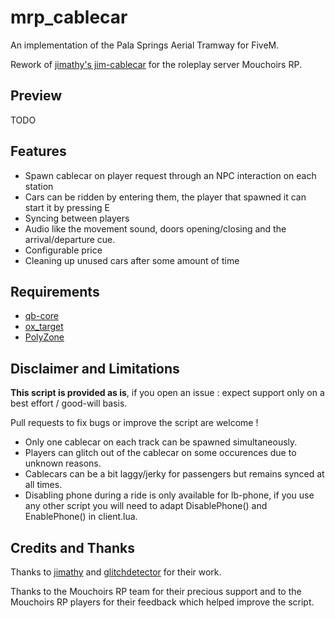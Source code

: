 # mrp_cablecar

An implementation of the Pala Springs Aerial Tramway for FiveM.

Rework of [jimathy's jim-cablecar](https://github.com/jimathy/jim-cablecar) for the roleplay server Mouchoirs RP.

## Preview
TODO

## Features
- Spawn cablecar on player request through an NPC interaction on each station
- Cars can be ridden by entering them, the player that spawned it can start it by pressing E
- Syncing between players
- Audio like the movement sound, doors opening/closing and the arrival/departure cue.
- Configurable price
- Cleaning up unused cars after some amount of time

## Requirements
- [qb-core](https://github.com/qbcore-framework/qb-core)
- [ox_target](https://github.com/overextended/ox_target)
- [PolyZone](https://github.com/mkafrin/PolyZone)

## Disclaimer and Limitations

**This script is provided as is**, if you open an issue : expect support only on a best effort / good-will basis.

Pull requests to fix bugs or improve the script are welcome !

- Only one cablecar on each track can be spawned simultaneously.
- Players can glitch out of the cablecar on some occurences due to unknown reasons.
- Cablecars can be a bit laggy/jerky for passengers but remains synced at all times.
- Disabling phone during a ride is only available for lb-phone, if you use any other script you will need to adapt DisablePhone() and EnablePhone() in client.lua.

## Credits and Thanks
Thanks to [jimathy](https://github.com/jimathy) and [glitchdetector](https://github.com/glitchdetector) for their work.

Thanks to the Mouchoirs RP team for their precious support and to the Mouchoirs RP players for their feedback which helped improve the script.